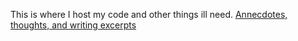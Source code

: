 This is where I host my code and other things ill need.
 [Annecdotes, thoughts, and writing excerpts](https://gab.com/hook_pub)

